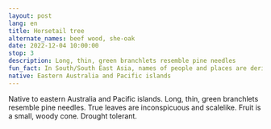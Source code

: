 ```yaml
---
layout: post
lang: en
title: Horsetail tree
alternate_names: beef wood, she-oak
date: 2022-12-04 10:00:00
stop: 3
description: Long, thin, green branchlets resemble pine needles
fun_fact: In South/South East Asia, names of people and places are derived from this tree, such as Casuarina Beach							
native: Eastern Australia and Pacific islands
---
```

Native to eastern Australia and Pacific islands. Long, thin, green branchlets resemble pine needles. True leaves are inconspicuous and scalelike. Fruit is a small, woody cone. Drought tolerant.
